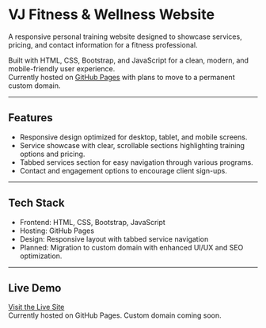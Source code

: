 # VJ Fitness & Wellness Website

A responsive personal training website designed to showcase services, pricing, and contact information for a fitness professional.

Built with HTML, CSS, Bootstrap, and JavaScript for a clean, modern, and mobile-friendly user experience.  
Currently hosted on [GitHub Pages](https://jonalo1110.github.io/VJ-Fitness/) with plans to move to a permanent custom domain.

---

## Features
- Responsive design optimized for desktop, tablet, and mobile screens.  
- Service showcase with clear, scrollable sections highlighting training options and pricing.  
- Tabbed services section for easy navigation through various programs.  
- Contact and engagement options to encourage client sign-ups.

---

## Tech Stack
- Frontend: HTML, CSS, Bootstrap, JavaScript  
- Hosting: GitHub Pages  
- Design: Responsive layout with tabbed service navigation  
- Planned: Migration to custom domain with enhanced UI/UX and SEO optimization.

---

## Live Demo
[Visit the Live Site](https://jonalo1110.github.io/VJ-Fitness/)  
Currently hosted on GitHub Pages. Custom domain coming soon.
